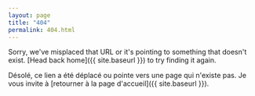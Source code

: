 ```yaml
---
layout: page
title: "404"
permalink: 404.html
---
```


Sorry, we've misplaced that URL or it's pointing to something that doesn't exist.
[Head back home]({{ site.baseurl }}) to try finding it again.

Désolé, ce lien a été déplacé ou pointe vers une page qui n'existe pas.
Je vous invite à [retourner à la page d'accueil]({{ site.baseurl }}).
